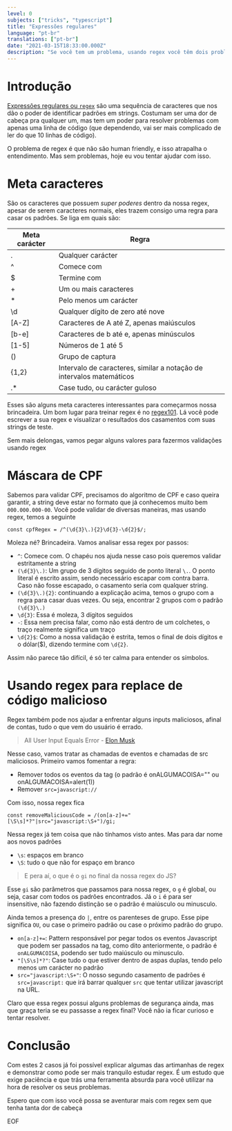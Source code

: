 ```yaml
---
level: 0
subjects: ["tricks", "typescript"]
title: "Expressões regulares"
language: "pt-br"
translations: ["pt-br"]
date: "2021-03-15T18:33:00.000Z"
description: "Se você tem um problema, usando regex você têm dois problemas"
---
```


# Introdução

[Expressões regulares ou `regex`](https://en.wikipedia.org/wiki/Regular_expression) são uma sequência de caracteres que nos dão o poder de identificar padrões em strings. Costumam ser uma dor de cabeça pra qualquer um, mas tem um poder para resolver problemas com apenas uma linha de código (que dependendo, vai ser mais complicado de ler do que 10 linhas de código).

O problema de regex é que não são human friendly, e isso atrapalha o entendimento. Mas sem problemas, hoje eu vou tentar ajudar com isso.

# Meta caracteres

São os caracteres que possuem _super poderes_ dentro da nossa regex, apesar de serem caracteres normais, eles trazem consigo uma regra para casar os padrões. Se liga em quais são:

| Meta carácter | Regra                                                                |
| ------------- | -------------------------------------------------------------------- |
| .             | Qualquer carácter                                                    |
| ^             | Comece com                                                           |
| $             | Termine com                                                          |
| +             | Um ou mais caracteres                                                |
| \*            | Pelo menos um carácter                                               |
| \d            | Qualquer dígito de zero até nove                                     |
| [A-Z]         | Caracteres de A até Z, apenas maiúsculos                             |
| [b-e]         | Caracteres de b até e, apenas minúsculos                             |
| [1-5]         | Números de 1 até 5                                                   |
| ()            | Grupo de captura                                                     |
| {1,2}         | Intervalo de caracteres, similar a notação de intervalos matemáticos |
| .\*           | Case tudo, ou carácter guloso                                        |

Esses são alguns meta caracteres interessantes para começarmos nossa brincadeira. Um bom lugar para treinar regex é no [regex101](https://regex101.com). Lá você pode escrever a sua regex e visualizar o resultados dos casamentos com suas strings de teste.

Sem mais delongas, vamos pegar alguns valores para fazermos validações usando regex

# Máscara de CPF

Sabemos para validar CPF, precisamos do algoritmo de CPF e caso queira garantir, a string deve estar no formato que já conhecemos muito bem `000.000.000-00`. Você pode validar de diversas maneiras, mas usando regex, temos a seguinte

```tsx
const cpfRegex = /^(\d{3}\.){2}\d{3}-\d{2}$/;
```

Moleza né? Brincadeira. Vamos analisar essa regex por passos:

- `^`: Comece com. O chapéu nos ajuda nesse caso pois queremos validar estritamente a string
- `(\d{3}\.)`: Um grupo de 3 dígitos seguido de ponto literal `\.`. O ponto literal é escrito assim, sendo necessário escapar com contra barra. Caso não fosse escapado, o casamento seria com qualquer string.
- `(\d{3}\.){2}`: continuando a explicação acima, temos o grupo com a regra para casar duas vezes. Ou seja, encontrar 2 grupos com o padrão `(\d{3}\.)`
- `\d{3}`: Essa é moleza, 3 dígitos seguidos
- `-`: Essa nem precisa falar, como não está dentro de um colchetes, o traço realmente significa um traço
- `\d{2}$`: Como a nossa validação é estrita, temos o final de dois dígitos e o dólar($), dizendo termine com `\d{2}`.

Assim não parece tão difícil, é só ter calma para entender os símbolos.

# Usando regex para replace de código malicioso

Regex também pode nos ajudar a enfrentar alguns inputs maliciosos, afinal de contas, tudo o que vem do usuário é errado.

> All User Input Equals Error - [Elon Musk](https://twitter.com/elonmusk/status/1248142916918349825?lang=en)

Nesse caso, vamos tratar as chamadas de eventos e chamadas de src maliciosos. Primeiro vamos fomentar a regra:

- Remover todos os eventos da tag (o padrão é onALGUMACOISA="" ou onALGUMACOISA=alert(1))
- Remover `src=javascript://`

Com isso, nossa regex fica

```tsx
const removeMaliciousCode = /(on[a-z]+="[\S\s]*?"|src="javascript:\S+")/gi;
```

Nessa regex já tem coisa que não tínhamos visto antes. Mas para dar nome aos novos padrões

- `\s`: espaços em branco
- `\S`: tudo o que não for espaço em branco

> E pera aí, o que é o `gi` no final da nossa regex do JS?

Esse `gi` são parâmetros que passamos para nossa regex, o `g` é global, ou seja, casar com todos os padrões encontrados. Já o `i` é para ser insensitive, não fazendo distinção se o padrão é maiúsculo ou minusculo.

Ainda temos a presença do `|`, entre os parenteses de grupo. Esse pipe significa `OU`, ou case o primeiro padrão ou case o próximo padrão do grupo.

- `on[a-z]+=`: Pattern responsável por pegar todos os eventos Javascript que podem ser passados na tag, como dito anteriormente, o padrão é `onALGUMACOISA`, podendo ser tudo maiúsculo ou minusculo.
- `"[\S\s]*?"`: Case tudo o que estiver dentro de aspas duplas, tendo pelo menos um carácter no padrão
- `src="javascript:\S+"`: O nosso segundo casamento de padrões é `src=javascript:` que irá barrar qualquer `src` que tentar utilizar javascript na URL.

Claro que essa regex possui alguns problemas de segurança ainda, mas que graça teria se eu passasse a regex final? Você não ia ficar curioso e tentar resolver.

# Conclusão

Com estes 2 casos já foi possível explicar algumas das artimanhas de regex e demonstrar como pode ser mais tranquilo estudar regex. É um estudo que exige paciência e que trás uma ferramenta absurda para você utilizar na hora de resolver os seus problemas.

Espero que com isso você possa se aventurar mais com regex sem que tenha tanta dor de cabeça

EOF
